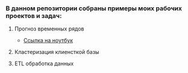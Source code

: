 <h3>В данном репозитории собраны примеры моих рабочих проектов и задач:</h3>

1. Прогноз временных рядов
   
   - [Ссылка на ноутбук](https://github.com/maryginm/Work_analysis_tasks/blob/c98f01f4da519a3c9fe60ab9f1902a6a28c24152/Forecast/SalesForecast.ipynb)
3. Кластеризация клиенсткой базы
4. ETL обработка данных
